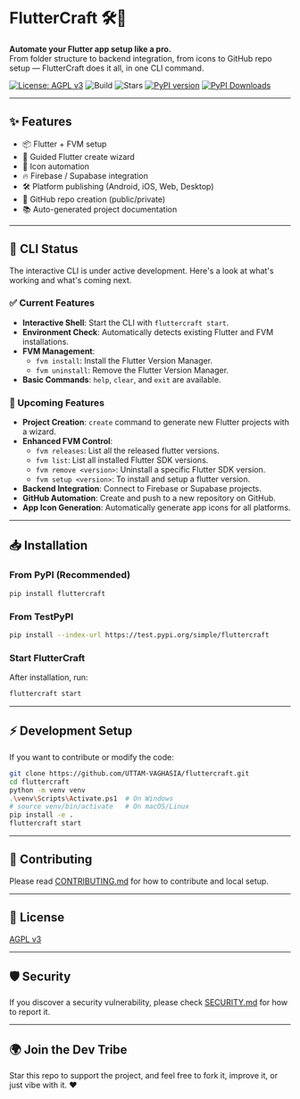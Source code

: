 # FlutterCraft 🛠️🚀

**Automate your Flutter app setup like a pro.**  
From folder structure to backend integration, from icons to GitHub repo setup — FlutterCraft does it all, in one CLI command.

[![License: AGPL v3](https://img.shields.io/badge/License-AGPL_v3-blue.svg)](https://www.gnu.org/licenses/agpl-3.0)
![Build](https://github.com/UTTAM-VAGHASIA/fluttercraft/actions/workflows/cli-check.yml/badge.svg)
![Stars](https://img.shields.io/github/stars/UTTAM-VAGHASIA/fluttercraft)
[![PyPI version](https://badge.fury.io/py/fluttercraft.svg)](https://badge.fury.io/py/fluttercraft)
[![PyPI Downloads](https://static.pepy.tech/badge/fluttercraft)](https://pepy.tech/project/fluttercraft)

---

## ✨ Features

- 📦 Flutter + FVM setup
- 🧭 Guided Flutter create wizard
- 🎨 Icon automation
- 🔥 Firebase / Supabase integration
- 🛠️ Platform publishing (Android, iOS, Web, Desktop)
- 📁 GitHub repo creation (public/private)
- 📚 Auto-generated project documentation

---

## 🤖 CLI Status

The interactive CLI is under active development. Here's a look at what's working and what's coming next.

### ✅ Current Features

- **Interactive Shell**: Start the CLI with `fluttercraft start`.
- **Environment Check**: Automatically detects existing Flutter and FVM installations.
- **FVM Management**:
  - `fvm install`: Install the Flutter Version Manager.
  - `fvm uninstall`: Remove the Flutter Version Manager.
- **Basic Commands**: `help`, `clear`, and `exit` are available.

### 🚀 Upcoming Features

- **Project Creation**: `create` command to generate new Flutter projects with a wizard.
- **Enhanced FVM Control**:
  - `fvm releases`: List all the released flutter versions.
  - `fvm list`: List all installed Flutter SDK versions.
  - `fvm remove <version>`: Uninstall a specific Flutter SDK version.
  - `fvm setup <version>`: To install and setup a flutter version.
- **Backend Integration**: Connect to Firebase or Supabase projects.
- **GitHub Automation**: Create and push to a new repository on GitHub.
- **App Icon Generation**: Automatically generate app icons for all platforms.

---

## 📥 Installation

### From PyPI (Recommended)

```bash
pip install fluttercraft
```

### From TestPyPI

```bash
pip install --index-url https://test.pypi.org/simple/fluttercraft
```

### Start FlutterCraft

After installation, run:

```bash
fluttercraft start
```

---

## ⚡ Development Setup

If you want to contribute or modify the code:

```bash
git clone https://github.com/UTTAM-VAGHASIA/fluttercraft.git
cd fluttercraft
python -m venv venv
.\venv\Scripts\Activate.ps1  # On Windows
# source venv/bin/activate   # On macOS/Linux
pip install -e .
fluttercraft start
```

---

## 🤝 Contributing

Please read [CONTRIBUTING.md](CONTRIBUTING.md) for how to contribute and local setup.

---

## 📜 License

[AGPL v3](LICENSE)

---

## 🛡 Security

If you discover a security vulnerability, please check [SECURITY.md](SECURITY.md) for how to report it.

---

## 🌍 Join the Dev Tribe

Star this repo to support the project, and feel free to fork it, improve it, or just vibe with it. ❤️
